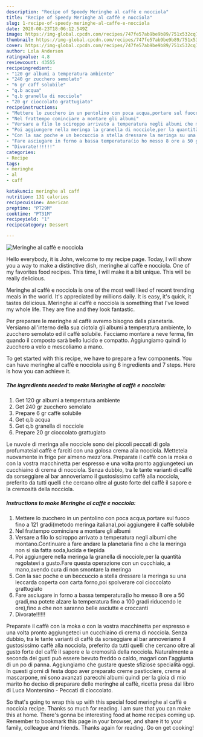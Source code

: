 ```yaml
---
description: "Recipe of Speedy Meringhe al caffè e nocciola"
title: "Recipe of Speedy Meringhe al caffè e nocciola"
slug: 1-recipe-of-speedy-meringhe-al-caffe-e-nocciola
date: 2020-08-23T18:06:12.549Z
image: https://img-global.cpcdn.com/recipes/747fe57ab9be9b89/751x532cq70/meringhe-al-caffe-e-nocciola-recipe-main-photo.jpg
thumbnail: https://img-global.cpcdn.com/recipes/747fe57ab9be9b89/751x532cq70/meringhe-al-caffe-e-nocciola-recipe-main-photo.jpg
cover: https://img-global.cpcdn.com/recipes/747fe57ab9be9b89/751x532cq70/meringhe-al-caffe-e-nocciola-recipe-main-photo.jpg
author: Lola Anderson
ratingvalue: 4.8
reviewcount: 43555
recipeingredient:
- "120 gr albumi a temperatura ambiente"
- "240 gr zucchero semolato"
- "6 gr caff solubile"
- "q.b acqua"
- "q.b granella di nocciole"
- "20 gr cioccolato grattugiato"
recipeinstructions:
- "Mettere lo zucchero in un pentolino con poca acqua,portare sul fuoco fino a 121 gradi(metodo meringa italiana),poi aggiungere il caffè solubile"
- "Nel frattempo cominciare a montare gli albumi"
- "Versare a filo lo sciroppo arrivato a temperatura negli albumi che montano.Continuare a fare andare la planetaria fino a che la meringa non si sia fatta soda,lucida e tiepida"
- "Poi aggiungere nella meringa la granella di nocciole,per la quantità regolatevi a gusto.Fare questa operazione con un cucchiaio, a mano,avendo cura di non smontare la meringa"
- "Con la sac poche e un beccuccio a stella dressare la meringa su una leccarda coperta con carta forno,poi spolverare col cioccolato grattugiato"
- "Fare asciugare in forno a bassa temperatura(io ho messo 8 ore a 50 gradi,ma potete alzare la temperatura fino a 100 gradi riducendo le ore),fino a che non saranno belle asciutte e croccanti"
- "Divorate!!!!!!"
categories:
- Recipe
tags:
- meringhe
- al
- caff

katakunci: meringhe al caff 
nutrition: 131 calories
recipecuisine: American
preptime: "PT29M"
cooktime: "PT31M"
recipeyield: "1"
recipecategory: Dessert

---
```



![Meringhe al caffè e nocciola](https://img-global.cpcdn.com/recipes/747fe57ab9be9b89/751x532cq70/meringhe-al-caffe-e-nocciola-recipe-main-photo.jpg)

Hello everybody, it is John, welcome to my recipe page. Today, I will show you a way to make a distinctive dish, meringhe al caffè e nocciola. One of my favorites food recipes. This time, I will make it a bit unique. This will be really delicious.

Meringhe al caffè e nocciola is one of the most well liked of recent trending meals in the world. It's appreciated by millions daily. It is easy, it's quick, it tastes delicious. Meringhe al caffè e nocciola is something that I've loved my whole life. They are fine and they look fantastic.

Per preparare le meringhe al caffè avremo bisogno della planetaria. Versiamo all&#39;interno della sua ciotola gli albumi a temperatura ambiente, lo zucchero semolato ed il caffè solubile. Facciamo montare a neve ferma, fin quando il composto sarà bello lucido e compatto. Aggiungiamo quindi lo zucchero a velo e mescoliamo a mano.


To get started with this recipe, we have to prepare a few components. You can have meringhe al caffè e nocciola using 6 ingredients and 7 steps. Here is how you can achieve it.

<!--inarticleads1-->

##### The ingredients needed to make Meringhe al caffè e nocciola:

1. Get 120 gr albumi a temperatura ambiente
1. Get 240 gr zucchero semolato
1. Prepare 6 gr caffè solubile
1. Get q.b acqua
1. Get q.b granella di nocciole
1. Prepare 20 gr cioccolato grattugiato


Le nuvole di meringa alle nocciole sono dei piccoli peccati di gola profumateial caffè e farciti con una golosa crema alla nocciola. Mettetela nuovamente in frigo per almeno mezz&#39;ora. Preparate il caffè con la moka o con la vostra macchinetta per espresso e una volta pronto aggiungeteci un cucchiaino di crema di nocciola. Senza dubbio, tra le tante varianti di caffè da sorseggiare al bar annoveriamo il gustosissimo caffè alla nocciola, preferito da tutti quelli che cercano oltre al gusto forte del caffè il sapore e la cremosità della nocciola. 

<!--inarticleads2-->

##### Instructions to make Meringhe al caffè e nocciola:

1. Mettere lo zucchero in un pentolino con poca acqua,portare sul fuoco fino a 121 gradi(metodo meringa italiana),poi aggiungere il caffè solubile
1. Nel frattempo cominciare a montare gli albumi
1. Versare a filo lo sciroppo arrivato a temperatura negli albumi che montano.Continuare a fare andare la planetaria fino a che la meringa non si sia fatta soda,lucida e tiepida
1. Poi aggiungere nella meringa la granella di nocciole,per la quantità regolatevi a gusto.Fare questa operazione con un cucchiaio, a mano,avendo cura di non smontare la meringa
1. Con la sac poche e un beccuccio a stella dressare la meringa su una leccarda coperta con carta forno,poi spolverare col cioccolato grattugiato
1. Fare asciugare in forno a bassa temperatura(io ho messo 8 ore a 50 gradi,ma potete alzare la temperatura fino a 100 gradi riducendo le ore),fino a che non saranno belle asciutte e croccanti
1. Divorate!!!!!!


Preparate il caffè con la moka o con la vostra macchinetta per espresso e una volta pronto aggiungeteci un cucchiaino di crema di nocciola. Senza dubbio, tra le tante varianti di caffè da sorseggiare al bar annoveriamo il gustosissimo caffè alla nocciola, preferito da tutti quelli che cercano oltre al gusto forte del caffè il sapore e la cremosità della nocciola. Naturalmente a seconda dei gusti può essere bevuto freddo o caldo, magari con l&#39;aggiunta di un po di panna. Aggiungiamo che gustare queste sfiziose specialità oggi. In questi giorni di festa dopo aver preparato creme pasticciere, creme al mascarpone, mi sono avanzati parecchi albumi quindi per la gioia di mio marito ho deciso di preparare delle meringhe al caffè, ricetta presa dal libro di Luca Montersino - Peccati di cioccolato. 

So that's going to wrap this up with this special food meringhe al caffè e nocciola recipe. Thanks so much for reading. I am sure that you can make this at home. There's gonna be interesting food at home recipes coming up. Remember to bookmark this page in your browser, and share it to your family, colleague and friends. Thanks again for reading. Go on get cooking!
